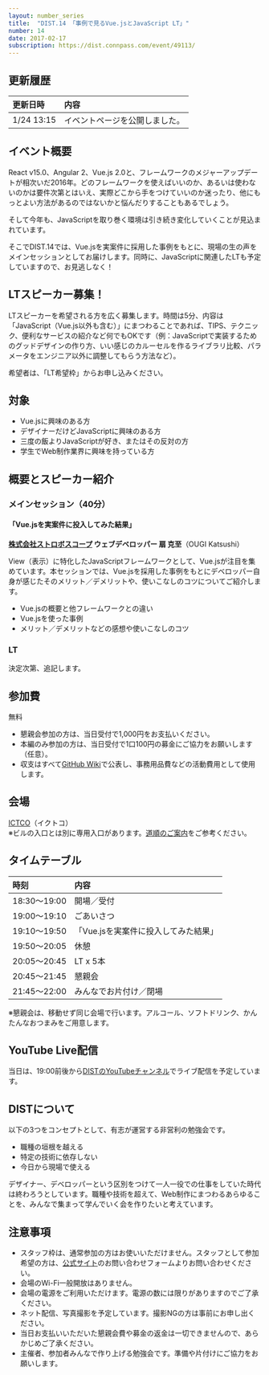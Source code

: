 ```yaml
---
layout: number_series
title:  "DIST.14 「事例で見るVue.jsとJavaScript LT」"
number: 14
date: 2017-02-17
subscription: https://dist.connpass.com/event/49113/
---
```


## 更新履歴

| 更新日時   | 内容 |
|:-----------|:-----|
| 1/24 13:15 | イベントページを公開しました。 |

## イベント概要

React v15.0、Angular 2、Vue.js 2.0と、フレームワークのメジャーアップデートが相次いだ2016年。どのフレームワークを使えばいいのか、あるいは使わないのかは要件次第とはいえ、実際どこから手をつけていいのか迷ったり、他にもっとよい方法があるのではないかと悩んだりすることもあるでしょう。

そして今年も、JavaScriptを取り巻く環境は引き続き変化していくことが見込まれています。

そこでDIST.14では、Vue.jsを実案件に採用した事例をもとに、現場の生の声をメインセッションとしてお届けします。同時に、JavaScriptに関連したLTも予定していますので、お見逃しなく！

## LTスピーカー募集！

LTスピーカーを希望される方を広く募集します。時間は5分、内容は「JavaScript（Vue.js以外も含む）」にまつわることであれば、TIPS、テクニック、便利なサービスの紹介など何でもOKです（例：JavaScriptで実装するためのグッドデザインの作り方、いい感じのカルーセルを作るライブラリ比較、パラメータをエンジニア以外に調整してもらう方法など）。

希望者は、「LT希望枠」からお申し込みください。

## 対象

- Vue.jsに興味のある方
- デザイナーだけどJavaScriptに興味のある方
- 三度の飯よりJavaScriptが好き、またはその反対の方
- 学生でWeb制作業界に興味を持っている方

## 概要とスピーカー紹介

### メインセッション（40分）

#### **「Vue.jsを実案件に投入してみた結果」**

**[株式会社ストロボスコープ](http://strobe-scope.net/) ウェブデベロッパー 扇 克至**（OUGI Katsushi）

View（表示）に特化したJavaScriptフレームワークとして、Vue.jsが注目を集めています。本セッションでは、Vue.jsを採用した事例をもとにデベロッパー自身が感じたそのメリット／デメリットや、使いこなしのコツについてご紹介します。

- Vue.jsの概要と他フレームワークとの違い
- Vue.jsを使った事例
- メリット／デメリットなどの感想や使いこなしのコツ

### LT

決定次第、追記します。

## 参加費

無料

- 懇親会参加の方は、当日受付で1,000円をお支払いください。
- 本編のみ参加の方は、当日受付で1口100円の募金にご協力をお願いします（任意）。
- 収支はすべて[GitHub Wiki](https://github.com/448jp/dist/wiki)で公表し、事務用品費などの活動費用として使用します。

## 会場

[ICTCO](http://ictco.jp/)（イクトコ）  
※ビルの入口とは別に専用入口があります。[道順のご案内](http://ceroan.jp/ictco/map.jpg)をご参考ください。

## タイムテーブル

| 時刻         | 内容 |
|:-------------|:-----|
| 18:30～19:00 | 開場／受付  |
| 19:00～19:10 | ごあいさつ  |
| 19:10～19:50 | 「Vue.jsを実案件に投入してみた結果」 |
| 19:50～20:05 | 休憩 |
| 20:05～20:45 | LT x 5本 |
| 20:45～21:45 | 懇親会 |
| 21:45～22:00 | みんなでお片付け／閉場 |

※懇親会は、移動せず同じ会場で行います。アルコール、ソフトドリンク、かんたんなおつまみをご用意します。

## YouTube Live配信

当日は、19:00前後から[DISTのYouTubeチャンネル](https://www.youtube.com/channel/UCNsgmodjXtYKAi1HxLK94kQ)でライブ配信を予定しています。

## DISTについて

以下の3つをコンセプトとして、有志が運営する非営利の勉強会です。

- 職種の垣根を越える
- 特定の技術に依存しない
- 今日から現場で使える

デザイナー、デベロッパーという区別をつけて一人一役での仕事をしていた時代は終わろうとしています。職種や技術を超えて、Web制作にまつわるあらゆることを、みんなで集まって学んでいく会を作りたいと考えています。

## 注意事項

- スタッフ枠は、通常参加の方はお使いいただけません。スタッフとして参加希望の方は、[公式サイト](http://dist.tokyo/)のお問い合わせフォームよりお問い合わせください。
- 会場のWi-Fi一般開放はありません。
- 会場の電源をご利用いただけます。電源の数には限りがありますのでご了承ください。
- ネット配信、写真撮影を予定しています。撮影NGの方は事前にお申し出ください。
- 当日お支払いいただいた懇親会費や募金の返金は一切できませんので、あらかじめご了承ください。
- 主催者、参加者みんなで作り上げる勉強会です。準備や片付けにご協力をお願いします。